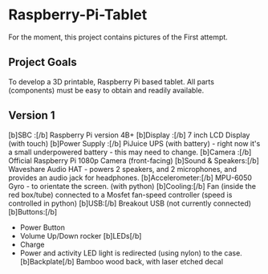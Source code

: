 # Raspberry-Pi-Tablet
For the moment, this project contains pictures of the First attempt.

## Project Goals
To develop a 3D printable, Raspberry Pi based tablet. All parts (components) must be easy to obtain and readily available.

## Version 1
[b]SBC :[/b] Raspberry Pi version 4B+
[b]Display :[/b] 7 inch LCD Display (with touch)
[b]Power Supply :[/b] PiJuice UPS (with battery) - right now it's a small underpowered battery - this may need to change.
[b]Camera :[/b] Official Raspberry Pi 1080p Camera (front-facing)
[b]Sound & Speakers:[/b] Waveshare Audio HAT - powers 2 speakers, and 2 microphones, and provides an audio jack for headphones.
[b]Accelerometer:[/b] MPU-6050 Gyro - to orientate the screen. (with python)
[b]Cooling:[/b] Fan (inside the red box/tube) connected to a Mosfet fan-speed controller (speed is controlled in python)
[b]USB:[/b] Breakout USB (not currently connected)
[b]Buttons:[/b]
- Power Button
- Volume Up/Down rocker
[b]LEDs[/b]
- Charge
- Power and activity LED light is redirected (using nylon) to the case.
[b]Backplate[/b] Bamboo wood back, with laser etched decal